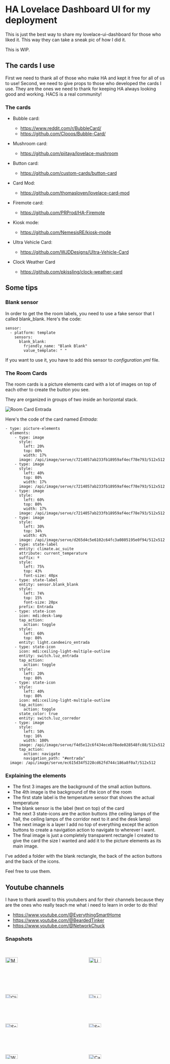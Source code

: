 # HA Lovelace Dashboard UI for my deployment

This is just the best way to share my lovelace-ui-dashboard for those who liked it. This way they can take a sneak pic of how I did it.

This is WIP.

## The cards I use

First we need to thank all of those who make HA and kept it free for all of us to use! Second, we need to give props to those who developed the cards I use. They are the ones we need to thank for keeping HA always looking good and working. HACS is a real community!

### The cards

- Bubble card:
    - https://www.reddit.com/r/BubbleCard/
    - https://github.com/Clooos/Bubble-Card/

- Mushroom card:
    - https://github.com/piitaya/lovelace-mushroom

- Button card:
    - https://github.com/custom-cards/button-card

- Card Mod:
    - https://github.com/thomasloven/lovelace-card-mod

- Firemote card:
    - https://github.com/PRProd/HA-Firemote

- Kiosk mode:
    - https://github.com/NemesisRE/kiosk-mode

- Ultra Vehicle Card:
    - https://github.com/WJDDesigns/Ultra-Vehicle-Card

- Clock Weather Card
    - https://github.com/pkissling/clock-weather-card

## Some tips

### Blank sensor

In order to get the the room labels, you need to use a fake sensor that I called blank_blank.
Here's the code:

```
sensor:
  - platform: template
    sensors:
      blank_blank:
        friendly_name: "Blank Blank"
        value_template: " "
```

If you want to use it, you have to add this sensor to _configuration.yml_ file.

### The Room Cards

The room cards is a picture elements card with a lot of images on top of each other to create the button you see.

They are organized in groups of two inside an horizontal stack.

![Room Card _Entrada_](screenshots/room_card.png)

Here's the code of the card named _Entrada_:

```
- type: picture-elements
  elements:
    - type: image
      style:
        left: 20%
        top: 80%
        width: 17%
      image: /api/image/serve/c7214057ab233fb18959af4ecf78e793/512x512
    - type: image
      style:
        left: 40%
        top: 80%
        width: 17%
      image: /api/image/serve/c7214057ab233fb18959af4ecf78e793/512x512
    - type: image
      style:
        left: 60%
        top: 80%
        width: 17%
      image: /api/image/serve/c7214057ab233fb18959af4ecf78e793/512x512
    - type: image
      style:
        left: 30%
        top: 34%
        width: 43%
      image: /api/image/serve/d265d4c5e6102c64fc3a0805195e0f94/512x512
    - type: state-label
      entity: climate.ac_suite
      attribute: current_temperature
      suffix: º
      style:
        left: 75%
        top: 43%
        font-size: 40px
    - type: state-label
      entity: sensor.blank_blank
      style:
        left: 74%
        top: 15%
        font-size: 20px
      prefix: Entrada
    - type: state-icon
      icon: mdi:desk-lamp
      tap_action:
        action: toggle
      style:
        left: 60%
        top: 80%
      entity: light.candeeiro_entrada
    - type: state-icon
      icon: mdi:ceiling-light-multiple-outline
      entity: switch.luz_entrada
      tap_action:
        action: toggle
      style:
        left: 20%
        top: 80%
    - type: state-icon
      style:
        left: 40%
        top: 80%
      icon: mdi:ceiling-light-multiple-outline
      tap_action:
        action: toggle
      state_color: true
      entity: switch.luz_corredor
    - type: image
      style:
        left: 50%
        top: 16%
        width: 100%
      image: /api/image/serve/f4d5e12c6f434eceb78ede028548fc88/512x512
      tap_action:
        action: navigate
        navigation_path: "#entrada"
  image: /api/image/serve/ec615d34f5228cd62fd744c186a8f0a7/512x512
```
### Explaining the elements

- The first 3 images are the background of the small action buttons.
- The 4th image is the background of the icon of the room
- The first state label is the temperature sensor that shows the actual temperature
- The blank sensor is the label (text on top) of the card
- The next 3 state-icons are the action buttons (the ceiling lamps of the hall, the ceiling lamps of the corridor next to it and the desk lamp)
- The next image is a layer I add no top of everything except the action buttons to create a navigation action to navigate to wherever I want.
- The final image is just a completely transparent rectangle I created to give the card the size I wanted and add it to the picture elements as its main image.

I've added a folder with the blank rectangle, the back of the action buttons and the back of the icons.

Feel free to use them.

## Youtube channels

I have to thank aswell to this youtubers and for their channels because they are the ones who really teach me what i need to learn in order to do this!

- https://www.youtube.com/@EverythingSmartHome
- https://www.youtube.com/@BeardedTinker
- https://www.youtube.com/@NetworkChuck

### Snapshots


<div style="display: grid; grid-template-columns: repeat(2, 1fr); gap: 20px; align-items: center;">
  <img src="screenshots/main_menu.PNG" alt="Main Menu" style="width: 40%; height: auto;">
  <img src="screenshots/living_room.PNG" alt="Living Room Menu" style="width: 40%; height: auto;">
  <img src="screenshots/climate.PNG" alt="Climate Menu" style="width: 40%; height: auto;">
  <img src="screenshots/lights.PNG" alt="Lights Menu" style="width: 40%; height: auto;">
  <img src="screenshots/select_media.PNG" alt="Screenshot 6" style="width: 40%; height: auto;">
  <img src="screenshots/appletv_remote.PNG" alt="Screenshot 6" style="width: 40%; height: auto;">
  <img src="screenshots/weather.PNG" alt="Weather Menu" style="width: 40%; height: auto;">
  <img src="screenshots/cameras.png" alt="Cameras Menu" style="width: 40%; height: auto;">
</div>